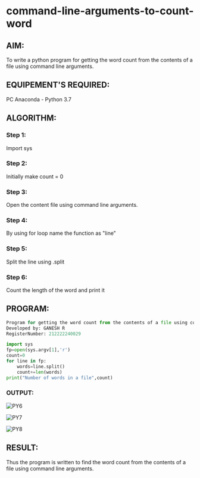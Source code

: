 # command-line-arguments-to-count-word
## AIM:
To write a python program for getting the word count from the contents of a file using command line arguments.
## EQUIPEMENT'S REQUIRED: 
PC
Anaconda - Python 3.7
## ALGORITHM: 
### Step 1:
Import sys
### Step 2: 
 Initially make count = 0
### Step 3: 
Open the content file using command line arguments.
### Step 4:  
By using for loop name the function as "line"
### Step 5: 
Split the line using .split
### Step 6: 
Count the length of the word and print it
## PROGRAM:
```PYTHON
Program for getting the word count from the contents of a file using command line arguments
Developed by: GANESH R
RegisterNumber: 212222240029

import sys
fp=open(sys.argv[1],'r')
count=0
for line in fp:
    words=line.split()
    count+=len(words)
print("Number of words in a file",count)
```
### OUTPUT:

![PY6](https://github.com/ganesha360/command-line-arguments-to-count-word/assets/120884552/afb06c87-7547-4420-9d72-d45160fdc1ac)

![PY7](https://github.com/ganesha360/command-line-arguments-to-count-word/assets/120884552/7e3f78dc-780e-486d-ad38-6a9b8c99d3a0)

![PY8](https://github.com/ganesha360/command-line-arguments-to-count-word/assets/120884552/482491e5-6b48-4817-b312-852ff1b7a209)


## RESULT:
Thus the program is written to find the word count from the contents of a file using command line arguments.
